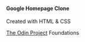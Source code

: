 #### Google Homepage Clone 
Created with HTML & CSS

[The Odin Project](https://www.theodinproject.com/dashboard) Foundations



